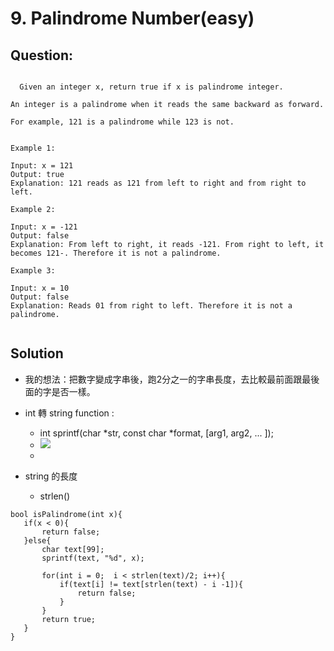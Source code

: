 # 9. Palindrome Number(easy)

## Question:
```

  Given an integer x, return true if x is palindrome integer.

An integer is a palindrome when it reads the same backward as forward.

For example, 121 is a palindrome while 123 is not.


Example 1:

Input: x = 121
Output: true
Explanation: 121 reads as 121 from left to right and from right to left.

Example 2:

Input: x = -121
Output: false
Explanation: From left to right, it reads -121. From right to left, it becomes 121-. Therefore it is not a palindrome.

Example 3:

Input: x = 10
Output: false
Explanation: Reads 01 from right to left. Therefore it is not a palindrome.


```
## Solution
 - 我的想法：把數字變成字串後，跑2分之一的字串長度，去比較最前面跟最後面的字是否一樣。
 - int 轉 string function : 
   - int sprintf(char *str, const char *format, [arg1, arg2, ... ]);
   - ![](https://i.imgur.com/nGeb0Jg.png)
   - 

 - string 的長度
   - strlen() 
 ```
 bool isPalindrome(int x){
    if(x < 0){
        return false;
    }else{
        char text[99];
        sprintf(text, "%d", x);
        
        for(int i = 0;  i < strlen(text)/2; i++){
            if(text[i] != text[strlen(text) - i -1]){
                return false;
            }
        }
        return true;
    }
}
 ```
